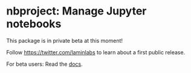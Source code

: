 # nbproject: Manage Jupyter notebooks

This package is in private beta at this moment!

Follow https://twitter.com/laminlabs to learn about a first public release.

For beta users: Read the [docs](https://lamin.ai/nbproject).
